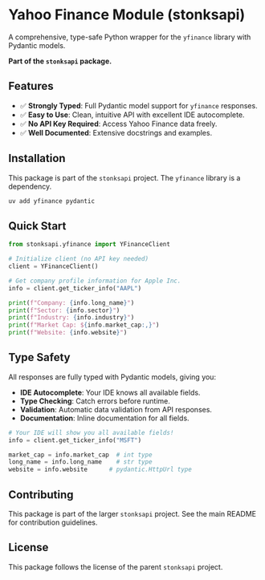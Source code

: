 # Yahoo Finance Module (stonksapi)

A comprehensive, type-safe Python wrapper for the `yfinance` library with Pydantic models.

**Part of the `stonksapi` package.**

## Features

- ✅ **Strongly Typed**: Full Pydantic model support for `yfinance` responses.
- ✅ **Easy to Use**: Clean, intuitive API with excellent IDE autocomplete.
- ✅ **No API Key Required**: Access Yahoo Finance data freely.
- ✅ **Well Documented**: Extensive docstrings and examples.

## Installation

This package is part of the `stonksapi` project. The `yfinance` library is a dependency.

```bash
uv add yfinance pydantic
```

## Quick Start

```python
from stonksapi.yfinance import YFinanceClient

# Initialize client (no API key needed)
client = YFinanceClient()

# Get company profile information for Apple Inc.
info = client.get_ticker_info("AAPL")

print(f"Company: {info.long_name}")
print(f"Sector: {info.sector}")
print(f"Industry: {info.industry}")
print(f"Market Cap: ${info.market_cap:,}")
print(f"Website: {info.website}")
```

## Type Safety

All responses are fully typed with Pydantic models, giving you:

- **IDE Autocomplete**: Your IDE knows all available fields.
- **Type Checking**: Catch errors before runtime.
- **Validation**: Automatic data validation from API responses.
- **Documentation**: Inline documentation for all fields.

```python
# Your IDE will show you all available fields!
info = client.get_ticker_info("MSFT")

market_cap = info.market_cap  # int type
long_name = info.long_name    # str type
website = info.website      # pydantic.HttpUrl type
```

## Contributing

This package is part of the larger `stonksapi` project. See the main README for contribution guidelines.

## License

This package follows the license of the parent `stonksapi` project.
